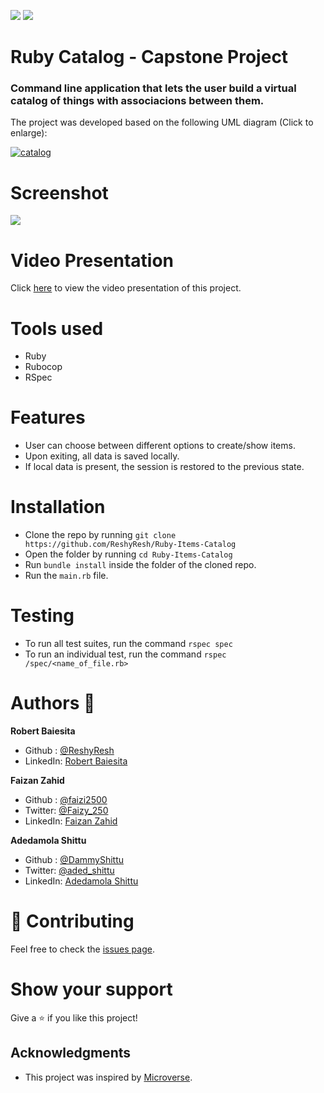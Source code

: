 ![](https://img.shields.io/badge/Microverse-blueviolet)
![](https://img.shields.io/badge/Ruby-red)

# Ruby Catalog - Capstone Project
### Command line application that lets the user build a virtual catalog of things with associacions between them.
The project was developed based on the following UML diagram (Click to enlarge):


[![catalog](https://i.imgur.com/t2x5MDx.png)](https://i.imgur.com/EwxB4U5.png)

# Screenshot

![](https://i.imgur.com/QtI6nZ6.png)

# Video Presentation

Click [here](https://drive.google.com/file/d/1apQFmWLhWAESvQlIl8FP9dAtk1Sz_HBW/view?usp=sharing
) to view the video presentation of this project.


# Tools used
  - Ruby
  - Rubocop
  - RSpec

# Features 
  - User can choose between different options to create/show items.
  - Upon exiting, all data is saved locally.
  - If local data is present, the session is restored to the previous state.

# Installation 
  - Clone the repo by running `git clone https://github.com/ReshyResh/Ruby-Items-Catalog`
  - Open the folder by running `cd Ruby-Items-Catalog`
  - Run `bundle install` inside the folder of the cloned repo.
  - Run the `main.rb` file.

# Testing
  - To run all test suites, run the command `rspec spec`
  - To run an individual test, run the command `rspec /spec/<name_of_file.rb>`

# Authors 👤
**Robert Baiesita**
  - Github : [@ReshyResh](https://github.com/ReshyResh/)
  - LinkedIn: [Robert Baiesita](https://www.linkedin.com/in/reshyresh/)

**Faizan Zahid**
  - Github : [@faizi2500](https://github.com/faizi2500)
  - Twitter: [@Faizy_250](https://twitter.com/Faizy_250)
  - LinkedIn: [Faizan Zahid](https://www.linkedin.com/in/faizan2500/)

**Adedamola Shittu**
  - Github : [@DammyShittu](https://github.com/DammyShittu)
  - Twitter: [@aded_shittu](https://twitter.com/aded_shittu)
  - LinkedIn: [Adedamola Shittu](https://www.linkedin.com/in/adedamola-shittu-3ab465172/)


# 🤝 Contributing

Feel free to check the [issues page](https://github.com/ReshyResh/Ruby-Items-Catalog/issues).

# Show your support

Give a ⭐️ if you like this project!

## Acknowledgments
- This project was inspired by [Microverse](https://www.microverse.org/).
